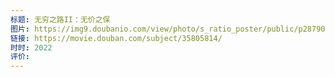 ```yaml
---
标题: 无穷之路II：无价之保
图片: https://img9.doubanio.com/view/photo/s_ratio_poster/public/p2879089944.webp
链接: https://movie.douban.com/subject/35805814/
时时: 2022
评价:
---
```


